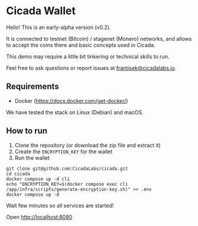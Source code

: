 # Cicada Wallet

Hello! This is an early-alpha version (v0.2).

It is connected to testnet (Bitcoin) / stagenet (Monero) networks,
and allows to accept the coins there and basic concepts used in Cicada.

This demo may require a little bit tinkering or technical skills to run.

Feel free to ask questions or report issues at [frantisek@cicadalabs.io](mailto:frantisek@cicadalabs.io).

## Requirements

- Docker (https://docs.docker.com/get-docker/)

We have tested the stack on Linux (Debian) and macOS. 

## How to run

1. Clone the repository (or download the zip file and extract it)
2. Create the `ENCRYPTION_KEY` for the wallet
3. Run the wallet

```shell
git clone git@github.com:CicadaLabs/cicada.git
cd cicada
docker compose up -d cli
echo "ENCRYPTION_KEY=$(docker compose exec cli /app/infra/scripts/generate-encryption-key.sh)" >> .env
docker compose up -d
```

Wait few minutes so all services are started!

Open [http://localhost:8080](http://localhost:8080)
